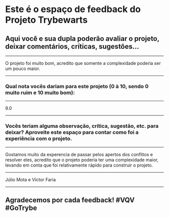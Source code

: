 # Este é o espaço de feedback do Projeto Trybewarts
## Aqui você e sua dupla poderão avaliar o projeto, deixar comentários, críticas, sugestões...

---

O projeto foi muito bom, acredito que somente a complexidade poderia ser um pouco maior.

---

### Qual nota vocês dariam para este projeto (0 à 10, sendo 0 muito ruim e 10 muito bom):

---

9.0

---

### Vocês teriam alguma observação, crítica, sugestão, etc. para deixar? Aproveite este espaço para contar como foi a experiência com o projeto.

---

Gostamos muito da experencia de passar pelos apertos dos conflitos e resolver eles, acredito que o projeto poderia ter uma complexidade maior, levando em conta que foi relativamente rápido para construir o projeto.

---

Júlio Mota e Víctor Faria

---

## Agradecemos por cada feedback! #VQV #GoTrybe
